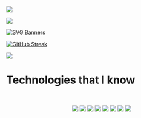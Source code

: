 <a href="https://www.facebook.com/mirhussainmurtaza/">
<img src="https://i.ibb.co/KbLstdf/Modern-Minimal-Gradient-Background-Technology-Banner.png" />
</a>



![](http://github-profile-summary-cards.vercel.app/api/cards/profile-details?username=KHaaN007&theme=buefy)



[![SVG Banners](https://svg-banners.vercel.app/api?type=luminance&text1=MD_AMANAT_KHAN%20&width=800&height=100)](https://github.com/KHaaN007)


[![GitHub Streak](https://github-readme-streak-stats.herokuapp.com?user=KHaaN007&theme=ambient-gradient&hide_border=true&border_radius=20&date_format=M%20j%5B%2C%20Y%5D&card_width=800&hide_current_streak=true)](https://git.io/streak-stats)

![](http://github-profile-summary-cards.vercel.app/api/cards/productive-time?username=KHaaN007&theme=blue_green&utcOffset=8)


<!-- [![GitHub Trends SVG](https://api.githubtrends.io/user/svg/KHaaN007/langs)](https://githubtrends.io) -->






<!-- **KHaaN007/KHaaN007** is a ✨ _special_ ✨ repository because its `README.md` (this file) appears on your GitHub profile.

Here are some ideas to get you started:

- 🔭 I’m currently working on ...
- 🌱 I’m currently learning ...
- 👯 I’m looking to collaborate on ...
- 🤔 I’m looking for help with ...
- 💬 Ask me about ...
- 📫 How to reach me: ...
- 😄 Pronouns: ...
- ⚡ Fun fact: ...
 -->

# Technologies that I know

<br>
<p align="center">
<img src="./assests/css.png"/>
<img src="https://i.ibb.co/DQWzj2D/Bootsrap.png"/>
<img src="./assests/tailwind.png"/>
<img src="./assests/JavaScript.png"/>
<img src="./assests/react.png"/>
<img src="./assests/firebase.png"/>
<img src="./assests/node.png"/>
<img src="./assests/mongo.png"/>
</p>

<br/>
